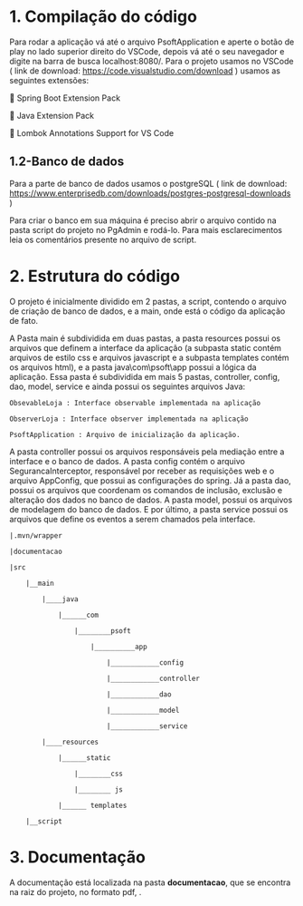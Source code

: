 # 1. Compilação do código

Para rodar a aplicação vá até o arquivo PsoftApplication e aperte o botão de play no lado superior direito do VSCode, depois vá até o seu navegador e digite na barra de busca localhost:8080/.
Para o projeto usamos no VSCode ( link de download: https://code.visualstudio.com/download ) usamos as seguintes extensões:
 
 :small_blue_diamond: Spring Boot Extension Pack

 :small_blue_diamond: Java Extension Pack

 :small_blue_diamond: Lombok Annotations Support for VS Code

## 1.2-Banco de dados
Para a parte de banco de dados usamos o postgreSQL ( link de download: https://www.enterprisedb.com/downloads/postgres-postgresql-downloads )

Para criar o banco em sua máquina é preciso abrir o arquivo contido na pasta script do projeto no PgAdmin e rodá-lo. Para mais esclarecimentos leia os comentários presente no arquivo de script.

# 2. Estrutura do código
O projeto é inicialmente dividido em 2 pastas, a script, contendo o arquivo de criação de banco de dados, e a main, onde está o código da aplicação de fato.

A Pasta main é subdividida em duas pastas, a pasta resources possui os arquivos que definem a interface da aplicação (a subpasta static contém arquivos de estilo css e arquivos javascript e a subpasta templates contém os arquivos html), e a pasta java\com\psoft\app possui a lógica da aplicação. Essa pasta é subdividida em mais 5 pastas, controller, config, dao, model, service e ainda possui os seguintes arquivos Java: 
```
ObsevableLoja : Interface observable implementada na aplicação

ObserverLoja : Interface observer implementada na aplicação

PsoftApplication : Arquivo de inicialização da aplicação. 
```
A pasta controller possui os arquivos responsáveis pela mediação entre a interface e o banco de dados. A pasta config contém o arquivo SegurancaInterceptor, responsável por receber as requisições web e o arquivo AppConfig, que possui as configurações do spring.
Já a pasta dao, possui os arquivos que coordenam os comandos de inclusão, exclusão e alteração dos dados no banco de dados. A pasta model, possui os arquivos de modelagem do banco de dados. E por último, a pasta service possui os arquivos que define os eventos a serem chamados pela interface.
```
|.mvn/wrapper

|documentacao

|src

	|__main

		|____java

			|______com

				|________psoft

					|__________app

						|____________config

						|____________controller

						|____________dao

						|____________model

						|____________service

		|____resources

			|______static

				|________css

				|________ js

			|______ templates

	|__script
 ```

# 3. Documentação
A documentação está localizada na pasta **documentacao**, que se encontra na raiz do projeto, no formato pdf, .
